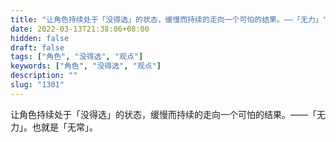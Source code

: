 ```yaml
---
title: "让角色持续处于「没得选」的状态，缓慢而持续的走向一个可怕的结果。——「无力」"
date: 2022-03-13T21:38:06+08:00
hidden: false
draft: false
tags: ["角色", "没得选", "观点"]
keywords: ["角色", "没得选", "观点"]
description: ""
slug: "1301"
---
```


让角色持续处于「没得选」的状态，缓慢而持续的走向一个可怕的结果。——「无力」。也就是「无常」。